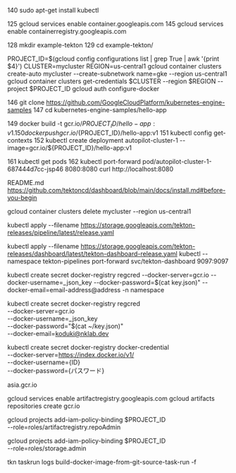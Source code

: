   140  sudo apt-get install kubectl

  125  gcloud services enable container.googleapis.com
  145  gcloud services enable containerregistry.googleapis.com
  
  128  mkdir example-tekton
  129  cd example-tekton/
  
PROJECT_ID=$(gcloud config configurations list | grep True | awk '{print $4}')
CLUSTER=mycluster
REGION=us-central1
gcloud container clusters create-auto mycluster --create-subnetwork name=gke --region us-central1
gcloud container clusters get-credentials $CLUSTER --region $REGION --project $PROJECT_ID
gcloud auth configure-docker

  146  git clone https://github.com/GoogleCloudPlatform/kubernetes-engine-samples
  147  cd kubernetes-engine-samples/hello-app

  149  docker build -t gcr.io/${PROJECT_ID}/hello-app:v1 .
  150  docker push gcr.io/${PROJECT_ID}/hello-app:v1
  151  kubectl config get-contexts
  152  kubectl create deployment autopilot-cluster-1 --image=gcr.io/${PROJECT_ID}/hello-app:v1


  161  kubectl get pods
  162  kubectl port-forward pod/autopilot-cluster-1-687444d7cc-jsp46 8080:8080
curl http://localhost:8080


README.md
https://github.com/tektoncd/dashboard/blob/main/docs/install.md#before-you-begin


gcloud container clusters delete mycluster --region us-central1

kubectl apply --filename https://storage.googleapis.com/tekton-releases/pipeline/latest/release.yaml

kubectl apply --filename https://storage.googleapis.com/tekton-releases/dashboard/latest/tekton-dashboard-release.yaml
kubectl --namespace tekton-pipelines port-forward svc/tekton-dashboard 9097:9097


kubectl create secret docker-registry regcred --docker-server=gcr.io --docker-username=_json_key --docker-password=$(cat key.json)" --docker-email=email-address@address -n namespace


kubectl create secret docker-registry regcred \
                    --docker-server=gcr.io \
                    --docker-username=_json_key \
                    --docker-password="$(cat ~/key.json)" \
                    --docker-email=koduki@nklab.dev

kubectl create secret docker-registry docker-credential \
                    --docker-server=https://index.docker.io/v1/ \
                    --docker-username={ID} \
                    --docker-password={パスワード}

asia.gcr.io 

gcloud services enable artifactregistry.googleapis.com
gcloud artifacts repositories create gcr.io 


gcloud projects add-iam-policy-binding $PROJECT_ID \
    --role=roles/artifactregistry.repoAdmin

gcloud projects add-iam-policy-binding $PROJECT_ID \
    --role=roles/storage.admin


tkn taskrun logs build-docker-image-from-git-source-task-run -f
